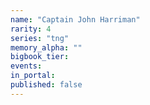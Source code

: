 ```yaml
---
name: "Captain John Harriman"
rarity: 4
series: "tng"
memory_alpha: ""
bigbook_tier:
events:
in_portal:
published: false
---
```

